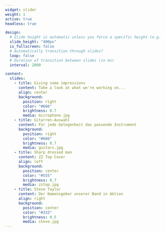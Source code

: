 ```yaml
---
widget: slider
weight: 1
active: true
headless: true

design:
  # Slide height is automatic unless you force a specific height (e.g. '400px')
  slide_height: "400px"
  is_fullscreen: false
  # Automatically transition through slides?
  loop: false
  # Duration of transition between slides (in ms)
  interval: 2000

content:
  slides:
    - title: Giving some impressions
      content: Take a look at what we're working on...
      align: center
      background:
        position: right
        color: "#666"
        brightness: 0.7
        media: microphone.jpg
    - title: Gitarren-Auswahl
      content: Für jede Gelegenheit das passende Instrument
      background:
        position: right
        color: "#666"
        brightness: 0.7
        media: guitars.jpg
    - title: Sharp dressed man
      content: ZZ Top Cover
      align: left
      background:
        position: center
        color: "#555"
        brightness: 0.7
        media: zztop.jpg
    - title: Steve Taylor
      content: Der Namensgeber unserer Band in Aktion
      align: right
      background:
        position: center
        color: "#333"
        brightness: 0.5
        media: steve.jpg
---
```

